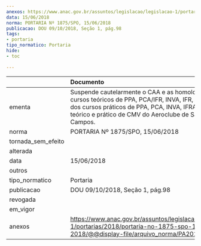 ```yaml
---
anexos: https://www.anac.gov.br/assuntos/legislacao/legislacao-1/portarias/2018/portaria-no-1875-spo-15-06-2018/@@display-file/arquivo_norma/PA2018-1875.pdf
data: 15/06/2018
norma: PORTARIA Nº 1875/SPO, 15/06/2018
publicacao: DOU 09/10/2018, Seção 1, pág.98
tags:
- portaria
tipo_normatico: Portaria
hide: 
- toc 
 
---
```


|                    | Documento                                                                                                                                                                                                                     |
|:-------------------|:------------------------------------------------------------------------------------------------------------------------------------------------------------------------------------------------------------------------------|
| ementa             | Suspende cautelarmente o CAA e as homologações dos cursos teóricos de PPA, PCA/IFR, INVA, IFR, PPH, PCH, dos cursos práticos de PPA, PCA, INVA, IFRA e do curso teórico e prático de CMV do Aeroclube de São José dos Campos. |
| norma              | PORTARIA Nº 1875/SPO, 15/06/2018                                                                                                                                                                                              |
| tornada_sem_efeito |                                                                                                                                                                                                                               |
| alterada           |                                                                                                                                                                                                                               |
| data               | 15/06/2018                                                                                                                                                                                                                    |
| outros             |                                                                                                                                                                                                                               |
| tipo_normatico     | Portaria                                                                                                                                                                                                                      |
| publicacao         | DOU 09/10/2018, Seção 1, pág.98                                                                                                                                                                                               |
| revogada           |                                                                                                                                                                                                                               |
| em_vigor           |                                                                                                                                                                                                                               |
| anexos             | https://www.anac.gov.br/assuntos/legislacao/legislacao-1/portarias/2018/portaria-no-1875-spo-15-06-2018/@@display-file/arquivo_norma/PA2018-1875.pdf                                                                          |